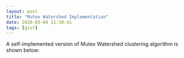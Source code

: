 ```yaml
---
layout: post
title: "Mutex Watershed Implementation"
date: 2020-05-04 11:10:41
tags: [gist]
---
```


A self-implemented version of Mutex Watershed clustering algorithm is shown below:

<script src="https://gist.github.com/yuliwu/7b1e05952a0653d7877761d9eec3a200.js"></script>
